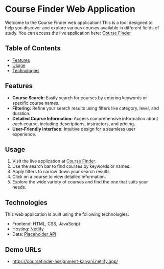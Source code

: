 # Course Finder Web Application

Welcome to the Course Finder web application! This is a tool designed to help you discover and explore various courses available in different fields of study. You can access the live application here: [Course Finder](https://coursefinder-assignment-kalyani.netlify.app/)

## Table of Contents
- [Features](#features)
- [Usage](#usage)
- [Technologies](#technologies)

## Features
- **Course Search:** Easily search for courses by entering keywords or specific course names.
- **Filtering:** Refine your search results using filters like category, level, and duration.
- **Detailed Course Information:** Access comprehensive information about each course, including descriptions, instructors, and pricing.
- **User-Friendly Interface:** Intuitive design for a seamless user experience.

## Usage
1. Visit the live application at [Course Finder](https://coursefinder-assignment-kalyani.netlify.app/).
2. Use the search bar to find courses by keywords or names.
3. Apply filters to narrow down your search results.
4. Click on a course to view detailed information.
5. Explore the wide variety of courses and find the one that suits your needs.

## Technologies
This web application is built using the following technologies:
- Frontend: HTML, CSS, JavaScript
- Hosting: [Netlify](https://www.netlify.com/)
- Data: [Placeholder API](https://jsonplaceholder.typicode.com/)

## Demo URLs
- https://coursefinder-assignment-kalyani.netlify.app/

